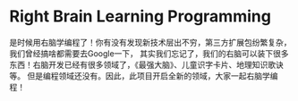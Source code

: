 # Right Brain Learning Programming

是时候用右脑学编程了！你有没有发现新技术层出不穷，第三方扩展包纷繁复杂，我们曾经搞啥都需要去Google一下，
其实我们忘记了，我们的右脑可以装下很多东西！右脑开发已经有很多领域了，《最强大脑》、儿童识字卡片、地理知识歌诀等。
但是编程领域还没有。因此，此项目开启全新的领域，大家一起右脑学编程！

